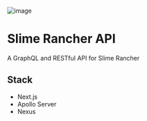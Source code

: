 ![image](https://github.com/apriltaoyvr/slime-rancher-graphql/assets/95392008/7220862b-024e-438c-a48c-bd63f3ffc978)
# Slime Rancher API
A GraphQL and RESTful API for Slime Rancher

## Stack
- Next.js
- Apollo Server
- Nexus
